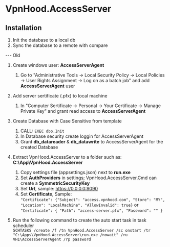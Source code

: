 # VpnHood.AccessServer

## Installation
1. Init the database to a local db
2. Sync the database to a remote with compare

--- Old

1. Create windows user: **AccessServerAgent**
   1. Go to "Administrative Tools -> Local Security Policy -> Local Policies -> User Rights Assignment -> Log on as a batch job" and add **AccessServerAgent** user

1. Add server sertificate (.pfx) to local machine
   1. In "Computer Sertificate -> Personal -> Your Certificate -> Manage Private Key" and grant read access to **AccessServerAgent**

1. Create Database with Case Sensitive from template
   1. CALL: `EXEC dbo.Init`
   1. In Database security create loggin for AccessServerAgent
   1. Grant **db_datareader** & **db_datawrite** to AccessServerAgent for the created Database
   
1. Extract VpnHood.AccessServer to a folder such as: **C:\App\VpnHood.AccessServer**
   1. Copy settings file (appsettings.json) next to **run.exe**
   1. Set **AuthProviders** in settings; VpnHood.AccessServer.Cmd can create a **SymmetricSecurityKey**
   1. Set **Url**, sample: https://0.0.0.0:9090
   1. Set **Certificate**, Sample: <br>
   `"Certificate": {"Subject": "access.vpnhood.com", "Store": "MY", "Location": "LocalMachine", "AllowInvalid": true}` or
   `"Certificate": { "Path": "access-server.pfx", "Password": "" }`
   
1. Run the following command to create the auto start task in task scheduler <br>
   `SCHTASKS /create /f /tn VpnHood.AccessServer /sc onstart /tr "C:\Apps\VpnHood.AccessServer\run.exe /nowait" /ru VH1\AccessServerAgent /rp password`
